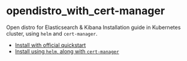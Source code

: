 # opendistro_with_cert-manager

Open distro for Elasticsearch &amp; Kibana Installation guide in Kubernetes cluster, using `helm` and `cert-manager`.

* [Install with official quickstart](official-install.md)
* [Install using `helm`, along with `cert-manager`](official-install.md)